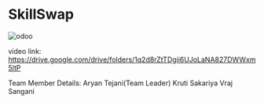 # SkillSwap
![odoo ](https://github.com/user-attachments/assets/83756ea6-c932-4d4a-86cc-d02f0c93820f)

video link:
https://drive.google.com/drive/folders/1q2d8rZtTDgii6UJoLaNA827DWWxm5ltP

Team Member Details:
Aryan Tejani(Team Leader)
Kruti Sakariya
Vraj Sangani
